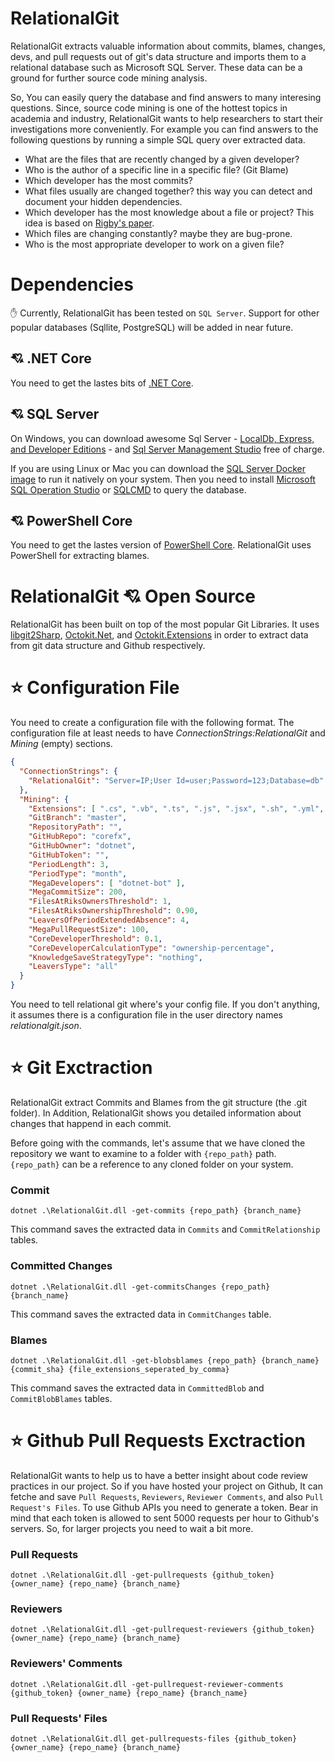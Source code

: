 # RelationalGit
RelationalGit extracts valuable information about commits, blames, changes, devs, and pull requests out of git's data structure and imports them to a relational database such as Microsoft SQL Server. These data can be a ground for further source code mining analysis.

So, You can easily query the database and find answers to many interesing questions. Since, source code mining is one of the hottest topics in academia and industry, RelationalGit wants to help researchers to start their investigations more conveniently.
For example you can find answers to the following questions by running a simple SQL query over extracted data.

* What are the files that are recently changed by a given developer?
* Who is the author of a specific line in a specific file? (Git Blame)
* Which developer has the most commits?
* What files usually are changed together? this way you can detect and document your hidden dependencies.
* Which developer has the most knowledge about a file or project? This idea is based on [Rigby's paper](http://ieeexplore.ieee.org/document/7886975/).
* Which files are changing constantly? maybe they are bug-prone.
* Who is the most appropriate developer to work on a given file?

# Dependencies

:raised_hand: Currently, RelationalGit has been tested on `SQL Server`. Support for other popular databases (Sqllite, PostgreSQL) will be added in near future.

##  :cupid: .NET Core

You need to get the lastes bits of [.NET Core](https://www.microsoft.com/net/download).

##  :cupid: SQL Server
On Windows, you can download awesome Sql Server - [LocalDb, Express, and Developer Editions](https://www.microsoft.com/en-ca/sql-server/sql-server-downloads) - and [Sql Server Management Studio](https://docs.microsoft.com/en-us/sql/ssms/download-sql-server-management-studio-ssms) free of charge.

If you are using Linux or Mac you can download the [SQL Server Docker image](https://docs.microsoft.com/en-us/sql/linux/quickstart-install-connect-docker?view=sql-server-linux-2017) to run it natively on your system. Then you need to install [Microsoft SQL Operation Studio](https://docs.microsoft.com/en-us/sql/sql-operations-studio/download) or [SQLCMD](https://docs.microsoft.com/en-us/sql/linux/sql-server-linux-setup-tools?view=sql-server-linux-2017) to query the database.

##  :cupid: PowerShell Core

You need to get the lastes version of [PowerShell Core](https://github.com/PowerShell/PowerShell/releases). RelationalGit uses PowerShell for extracting blames.


# RelationalGit :cupid: Open Source
RelationalGit has been built on top of the most popular Git Libraries. It uses [libgit2Sharp](https://github.com/libgit2/libgit2sharp), [Octokit.Net](https://github.com/octokit/octokit.net), and [Octokit.Extensions](https://github.com/mirsaeedi/octokit.net.extensions) in order to extract data from git data structure and Github respectively.

# :star: Configuration File

You need to create a configuration file with the following format. The configuration file at least needs to have _ConnectionStrings:RelationalGit_ and _Mining_ (empty) sections.

```JSON
{
  "ConnectionStrings": {
    "RelationalGit": "Server=IP;User Id=user;Password=123;Database=db"
  },
  "Mining": {
    "Extensions": [ ".cs", ".vb", ".ts", ".js", ".jsx", ".sh", ".yml", ".tsx", ".css", ".json", ".py", ".c", ".h", ".cpp", ".il", ".make", ".cmake", ".ps1", ".r", ".cmd", ".html", ".conf" ],
    "GitBranch": "master",
    "RepositoryPath": "",
    "GitHubRepo": "corefx",
    "GitHubOwner": "dotnet",
    "GitHubToken": "",
    "PeriodLength": 3,
    "PeriodType": "month",
    "MegaDevelopers": [ "dotnet-bot" ],
    "MegaCommitSize": 200,
    "FilesAtRiksOwnersThreshold": 1,
    "FilesAtRiksOwnershipThreshold": 0.90,
    "LeaversOfPeriodExtendedAbsence": 4,
    "MegaPullRequestSize": 100,
    "CoreDeveloperThreshold": 0.1,
    "CoreDeveloperCalculationType": "ownership-percentage",
    "KnowledgeSaveStrategyType": "nothing",
    "LeaversType": "all"
  }
}
```

You need to tell relational git where's your config file. If you don't anything, it assumes there is a configuration file in the user directory names _relationalgit.json_.


# :star: Git Exctraction

RelationalGit extract Commits and Blames from the git structure (the .git folder). In Addition, RelationalGit shows you detailed information about changes that happend in each commit.

Before going with the commands, let's assume that we have cloned the repository we want to examine to a folder with `{repo_path}` path. `{repo_path}` can be a reference to any cloned folder on your system.

### Commit

```
dotnet .\RelationalGit.dll -get-commits {repo_path} {branch_name}
```

This command saves the extracted data in `Commits` and `CommitRelationship` tables.

### Committed Changes

```
dotnet .\RelationalGit.dll -get-commitsChanges {repo_path} {branch_name}
```

This command saves the extracted data in `CommitChanges` table.

### Blames

```
dotnet .\RelationalGit.dll -get-blobsblames {repo_path} {branch_name} {commit_sha} {file_extensions_seperated_by_comma}
```

This command saves the extracted data in `CommittedBlob` and `CommitBlobBlames` tables.

# :star: Github Pull Requests Exctraction

RelationalGit wants to help us to have a better insight about code review practices in our project. So if you have hosted your project on Github, It can fetche and save `Pull Requests`, `Reviewers`, `Reviewer Comments`, and also `Pull Request's Files`. To use Github APIs you need to generate a token. Bear in mind that each token is allowed to sent 5000 requests per hour to Github's servers. So, for larger projects you need to wait a bit more.

### Pull Requests

```
dotnet .\RelationalGit.dll -get-pullrequests {github_token} {owner_name} {repo_name} {branch_name}
```

### Reviewers

```
dotnet .\RelationalGit.dll -get-pullrequest-reviewers {github_token} {owner_name} {repo_name} {branch_name}
```

### Reviewers' Comments

```
dotnet .\RelationalGit.dll -get-pullrequest-reviewer-comments {github_token} {owner_name} {repo_name} {branch_name}
```

### Pull Requests' Files

```
dotnet .\RelationalGit.dll get-pullrequests-files {github_token} {owner_name} {repo_name} {branch_name}
```

